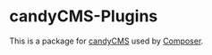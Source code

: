 candyCMS-Plugins
=============

This is a package for [candyCMS](https://github.com/marcoraddatz/candyCMS) used by [Composer](http://getcomposer.org/).

